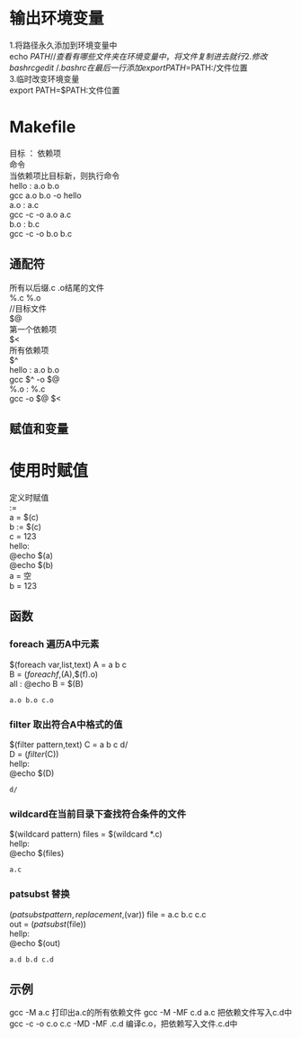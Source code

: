 # 输出环境变量
1.将路径永久添加到环境变量中  
echo $PATH//查看有哪些文件夹在环境变量中，将文件复制进去就行  
2.修改bashrc  
gedit ~/.bashrc  
在最后一行添加  
export PATH=$PATH:/文件位置  
3.临时改变环境变量  
export PATH=$PATH:文件位置  
 
# Makefile
目标 ： 依赖项  
    命令  
当依赖项比目标新，则执行命令  
hello : a.o b.o  
    gcc a.o b.o -o hello  
a.o : a.c  
    gcc -c -o a.o a.c  
b.o : b.c  
    gcc -c -o b.o b.c  
## 通配符
所有以后缀.c .o结尾的文件  
%.c %.o  
//目标文件  
$@  
第一个依赖项  
$<  
所有依赖项  
$^  
hello : a.o b.o  
    gcc $^ -o $@  
%.o : %.c  
    gcc -o $@ $<  

## 赋值和变量
使用时赋值  
=  
定义时赋值  
:=    
a = $(c)  
b := $(c)  
c = 123  
hello:  
    @echo $(a)    
    @echo $(b)  
a = 空  
b = 123  
## 函数
### foreach 遍历A中元素
$(foreach var,list,text)
A = a b c  
B = $(foreach f,$(A),$(f).o)  
all :
    @echo B = $(B)  
```
a.o b.o c.o
```
### filter 取出符合A中格式的值
$(filter pattern,text)
C = a b c d/  
D = $(filter %/,$(C))  
hellp:  
	@echo $(D)  
```
d/
```
### wildcard在当前目录下查找符合条件的文件  
$(wildcard pattern)
files = $(wildcard *.c)  
hellp:  
	@echo $(files)   
```
a.c
```
### patsubst 替换
$(patsubst pattern,replacement,$(var))
file = a.c b.c c.c  
out = $(patsubst %.c,%.d,$(file))  
hellp:  
	@echo $(out)  
```
a.d b.d c.d
```
## 示例
gcc -M a.c 打印出a.c的所有依赖文件
gcc -M -MF c.d a.c 把依赖文件写入c.d中
gcc -c -o c.o c.c -MD -MF .c.d 编译c.o，把依赖写入文件.c.d中